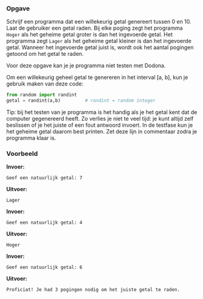 ### Opgave

Schrijf een programma dat een willekeurig getal genereert tussen 0 en 10. Laat de gebruiker een getal raden. Bij elke poging zegt het programma `Hoger` als het geheime getal groter is dan het ingevoerde getal. Het programma zegt `Lager` als het geheime
getal kleiner is dan het ingevoerde getal. Wanneer het ingevoerde getal juist is, wordt ook het aantal pogingen getoond om het getal te raden.

Voor deze opgave kan je je programma niet testen met Dodona.

Om een willekeurig geheel getal te genereren in het interval [a, b], kun je gebruik maken van deze code:

```python
from random import randint
getal = randint(a,b)         # randint = random integer
```

Tip: bij het testen van je programma is het handig als je het getal kent dat de computer gegenereerd heeft. Zo verlies je niet te veel tijd: je kunt altijd zelf beslissen of je het juiste of een fout antwoord invoert. In de testfase kun je het geheime getal daarom best printen. Zet deze lijn in commentaar zodra je programma klaar is.


### Voorbeeld

**Invoer:**

    Geef een natuurlijk getal: 7


**Uitvoer:**

    Lager

**Invoer:**

    Geef een natuurlijk getal: 4


**Uitvoer:**

    Hoger

**Invoer:**

    Geef een natuurlijk getal: 6


**Uitvoer:**

    Proficiat! Je had 3 pogingen nodig om het juiste getal te raden.
